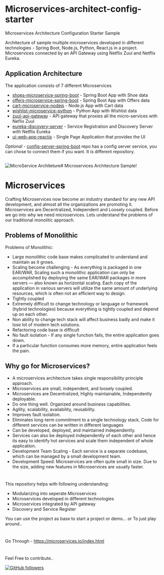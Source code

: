# Microservices-architect-config-starter
Microservices Architecture Configuration Starter Sample




Architecture of sample multiple microservices developed in different technologies - Spring Boot, Node.js, Python, React.js in a project.
Microservices connected by an API Gateway using Netflix Zuul and Netflix Eureka.


## Application Architecture

The application consists of 7 different Microservices

-   [shoes-microservice-spring-boot](https://github.com/sarat9/microservices-architect-config-starter/tree/main/shoes-microservice-spring-boot)  - Spring Boot App with Shoe data
-   [offers-microservice-spring-boot](https://github.com/sarat9/microservices-architect-config-starter/tree/main/offers-microservice-spring-boot)  - Spring Boot App with Offers data
-   [cart-microservice-nodejs](https://github.com/sarat9/microservices-architect-config-starter/tree/main/cart-microservice-nodejs)  - Node.js App with Cart data
-   [wishlist-microservice-python](https://github.com/sarat9/microservices-architect-config-starter/tree/main/wishlist-microservice-python)  - Python App with Wishlist data
-   [zuul-api-gateway](https://github.com/sarat9/microservices-architect-config-starter/tree/main/zuul-api-gateway)  - API gateway that proxies all the micro-services with Neflix Zuul
-   [eureka-discovery-server](https://github.com/sarat9/microservices-architect-config-starter/tree/main/eureka-discovery-server)  - Service Registration and Discovery Server with Netflix Eureka
-   [ui-web-app-reactjs](https://github.com/sarat9/microservices-architect-config-starter/tree/main/ui-web-app-reactjs)  - Single Page Application that provides the UI


*Optional* - [config-server-spring-boot](https://github.com/sarat9/config-server-spring-boot) repo has a config server service, you can chose to connect them if you want. It is different repository. 


##


![MicroService Architeture ](https://miro.medium.com/max/1050/1*kSLJKEl3X-gKNTpO1l7SQg.png)# Microservices Architecture Sample!

#
#

# Microservices
Crafting Microservices now become an industry standard for any new API development, and almost all the organizations are promoting it.
Microservices are Decentralized, Independent and  Loosely coupled.
Before we go into why we need microservices. Lets understand the problems of our traditional monolitic approach.

## Problems of Monolithic
Problems of Monolithic:

- Large monolithic code base makes complicated to understand and maintain as it grows.
- Scaling become challenging - As everything is packaged in one EAR/WAR, Scaling such a monolithic application can only be accomplished by deploying the same EAR/WAR packages in more servers — also known as horizontal scaling. Each copy of the application in various servers will utilize the same amount of underlying resources, which is often not an efficient way to design.
- Tightly coupled
- Extremely difficult to change technology or language or framework (hybrid technologies) because everything is tightly coupled and depend up on each other.
- Non ability to change tech stack will affect business badly and make it lose lot of modern tech solutions.
- Refactoring code base is difficult
- No fault isolation - If any single function fails, the entire application goes down.
- If a particular function consumes more memory, entire application feels the pain.


## Why go for Microservices?
- A microservices architecture takes single responsibility principle approach.
- Microservices are small, independent, and loosely coupled.
- Microservices are Decentralized, Highly maintainable, Independently deployable. 
- Do one thing well. Organized around business capabilities.
- Agility, scalability, availability, reusability. 
- Improves fault isolation.
- Eliminates long-term commitment to a single technology stack, Code for different services can be written in different languages
- Can be developed, deployed, and maintained independently.
- Services can also be deployed independently of each other and hence its easy to identify hot services and scale them independent of whole application. 
- Development Team Scaling - Each service is a separate codebase, which can be managed by a small development team.
- Development Speed: Microservices are often quite small in size. Due to the size, adding new features in Microservices are usually faster.

#
#

This repository helps with following understanding:
- Modularizing into seperate Microservices
- Microservices developed in different technologies
- Microservices integrated by API gateway
- Discovery and Service Register 

You can use the project as base to start a project or demo... 
or 
To just play around..

#
#

Go Through - https://microservices.io/index.html

#
#

Feel Free to contribute.. 


[![GitHub followers](https://img.shields.io/github/followers/sarat9.svg?label=Follow%20@sarat9&style=social)](https://github.com/sarat9/)
